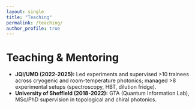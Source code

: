 ```yaml
---
layout: single
title: "Teaching"
permalink: /teaching/
author_profile: true
---
```


# Teaching & Mentoring

*   **JQI/UMD (2022-2025):** Led experiments and supervised >10 trainees across cryogenic and room-temperature photonics; managed >8 experimental setups (spectroscopy, HBT, dilution fridge).
*   **University of Sheffield (2018-2022):** GTA (Quantum Information Lab), MSc/PhD supervision in topological and chiral photonics.